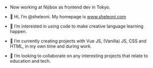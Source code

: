 - Now working at Nijibox as frontend dev in Tokyo.

- 👋 Hi, I’m @sheleoni. My homepage is www.sheleoni.com
- 👀 I’m interested in using code to make creative language learning happen.
- 🌱 I’m currently creating projects with Vue JS, (Vanilla) JS, CSS and HTML, in my own time and during work.
- 💞️ I’m looking to collaborate on any interesting projects that relate to education and tech.

<!---
sheleoni/sheleoni is a ✨ special ✨ repository because its `README.md` (this file) appears on your GitHub profile.
You can click the Preview link to take a look at your changes.
--->

